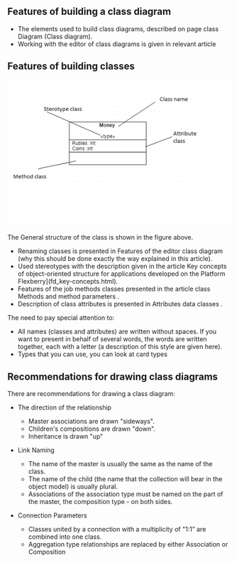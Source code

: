 ## Features of building a class diagram

* The elements used to build class diagrams, described on page class Diagram (Class diagram).
* Working with the editor of class diagrams is given in relevant article

## Features of building classes
![](/Diagrams/structure-of-class.png) 

The General structure of the class is shown in the figure above.

* Renaming classes is presented in Features of the editor class diagram (why this should be done exactly the way explained in this article).
* Used stereotypes with the description given in the article Key concepts of object-oriented structure for applications developed on the Platform Flexberry](fd_key-concepts.html).
* Features of the job methods classes presented in the article class Methods and method parameters .
* Description of class attributes is presented in Attributes data classes .

The need to pay special attention to:

* All names (classes and attributes) are written without spaces. If you want to present in behalf of several words, the words are written together, each with a letter (a description of this style are given here).
* Types that you can use, you can look at card types

## Recommendations for drawing class diagrams
There are recommendations for drawing a class diagram:

* The direction of the relationship 
    * Master associations are drawn "sideways". 
    * Children's compositions are drawn "down".
    * Inheritance is drawn "up” 


* Link Naming 
    * The name of the master is usually the same as the name of the class.
    * The name of the child (the name that the collection will bear in the object model) is usually plural.
    * Associations of the association type must be named on the part of the master, the composition type - on both sides.

* Connection Parameters
    * Classes united by a connection with a multiplicity of "1:1” are combined into one class.
    * Aggregation type relationships are replaced by either Association or Composition




